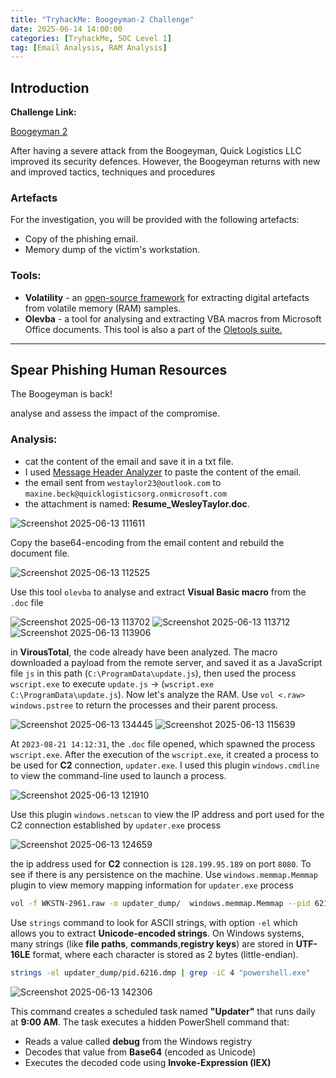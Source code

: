 ```yaml
---
title: "TryhackMe: Boogeyman-2 Challenge"
date: 2025-06-14 14:00:00
categories: [TryhackMe, SOC Level 1]
tag: [Email Analysis, RAM Analysis]
---
```



## Introduction
**Challenge Link:** 

[Boogeyman 2](https://tryhackme.com/room/boogeyman2)

After having a severe attack from the Boogeyman, Quick Logistics LLC improved its security defences. However, the Boogeyman returns with new and improved tactics, techniques and procedures

### Artefacts

For the investigation, you will be provided with the following artefacts:

- Copy of the phishing email.
- Memory dump of the victim's workstation.

### Tools:
- **Volatility** - an [open-source framework](https://github.com/volatilityfoundation/volatility3) for extracting digital artefacts from volatile memory (RAM) samples.
- **Olevba** - a tool for analysing and extracting VBA macros from Microsoft Office documents. This tool is also a part of the [Oletools suite.](https://github.com/decalage2/oletools)



---
## Spear Phishing Human Resources
The Boogeyman is back!

analyse and assess the impact of the compromise.

### Analysis:

- cat the content of the email and save it in a txt file. 
- I used [Message Header Analyzer](https://mha.azurewebsites.net/) to paste the content of the email.
- the email sent from `westaylor23@outlook.com` to `maxine.beck@quicklogisticsorg.onmicrosoft.com`
- the attachment is named: **Resume_WesleyTaylor.doc**.

![Screenshot 2025-06-13 111611](https://github.com/user-attachments/assets/02c30ed5-4722-41e5-948a-c33fc53ea58a)

Copy the base64-encoding from the email content and rebuild the document file.

![Screenshot 2025-06-13 112525](https://github.com/user-attachments/assets/4f805700-d839-48fa-bda5-c55027471235)

Use this tool `olevba` to analyse and extract **Visual Basic macro** from the `.doc` file

![Screenshot 2025-06-13 113702](https://github.com/user-attachments/assets/cebe24f2-47b4-4a1a-ac1f-3eb83fd7f6b9)
![Screenshot 2025-06-13 113712](https://github.com/user-attachments/assets/c9d08c3a-063c-454f-8875-344f34198fdc)
![Screenshot 2025-06-13 113906](https://github.com/user-attachments/assets/a777b95b-a534-4d2d-94f4-cae489cae53f)


in **VirousTotal**, the code already have been analyzed. The macro downloaded a payload from the remote server, and saved it as a JavaScript file `js` in this path (`C:\ProgramData\update.js`), then used the process `wscript.exe` to execute `update.js` -> (`wscript.exe C:\ProgramData\update.js`). Now let's analyze the RAM. Use `vol <.raw> windows.pstree` to return the processes and their parent process.

![Screenshot 2025-06-13 134445](https://github.com/user-attachments/assets/03279983-3aa5-4396-ba35-4ac199c3be2e)
![Screenshot 2025-06-13 115639](https://github.com/user-attachments/assets/3de758d5-cf2b-47af-b469-8328883b5a8a)

At `2023-08-21 14:12:31`, the `.doc` file opened, which spawned the process `wscript.exe`. After the execution of the `wscript.exe`, it created a process to be used for **C2** connection, `updater.exe`. I used this plugin `windows.cmdline` to view the command-line used to launch a process.

![Screenshot 2025-06-13 121910](https://github.com/user-attachments/assets/48909dcb-4e67-465d-9791-f2ff744fd6db)

Use this plugin `windows.netscan` to view the IP address and port used for the C2 connection established by `updater.exe` process

![Screenshot 2025-06-13 124659](https://github.com/user-attachments/assets/0ddf7e16-adf5-43ba-bf6f-6dfe9a581e7b)

the ip address used for **C2** connection is `128.199.95.189` on port `8080`. To see if there is any persistence on the machine. Use `windows.memmap.Memmap` plugin to view memory mapping information for `updater.exe` process  

```bash 
vol -f WKSTN-2961.raw -o updater_dump/  windows.memmap.Memmap --pid 6216 --dump
```

Use `strings` command to look for ASCII strings, with option `-el` which allows you to extract **Unicode-encoded strings**. On Windows systems, many strings (like **file paths**, **commands**,**registry keys**) are stored in **UTF-16LE** format, where each character is stored as 2 bytes (little-endian). 
```bash
strings -el updater_dump/pid.6216.dmp | grep -iC 4 "powershell.exe"
```
![Screenshot 2025-06-13 142306](https://github.com/user-attachments/assets/601eff03-96b6-462d-999c-7346a19edf23)

This command creates a scheduled task named **"Updater"** that runs daily at **9:00 AM**. The task executes a hidden PowerShell command that:
   - Reads a value called **debug** from the Windows registry
   - Decodes that value from **Base64** (encoded as Unicode)
   - Executes the decoded code using **Invoke-Expression (IEX)**

